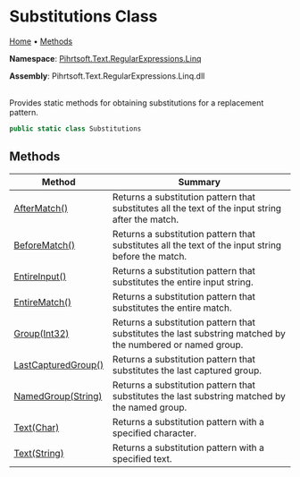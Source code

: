 # Substitutions Class

[Home](../../../../../README.md) &#x2022; [Methods](#methods)

**Namespace**: [Pihrtsoft.Text.RegularExpressions.Linq](../README.md)

**Assembly**: Pihrtsoft\.Text\.RegularExpressions\.Linq\.dll

\
Provides static methods for obtaining substitutions for a replacement pattern\.

```csharp
public static class Substitutions
```

## Methods

| Method | Summary |
| ------ | ------- |
| [AfterMatch()](AfterMatch/README.md) | Returns a substitution pattern that substitutes all the text of the input string after the match\. |
| [BeforeMatch()](BeforeMatch/README.md) | Returns a substitution pattern that substitutes all the text of the input string before the match\. |
| [EntireInput()](EntireInput/README.md) | Returns a substitution pattern that substitutes the entire input string\. |
| [EntireMatch()](EntireMatch/README.md) | Returns a substitution pattern that substitutes the entire match\. |
| [Group(Int32)](Group/README.md) | Returns a substitution pattern that substitutes the last substring matched by the numbered or named group\. |
| [LastCapturedGroup()](LastCapturedGroup/README.md) | Returns a substitution pattern that substitutes the last captured group\. |
| [NamedGroup(String)](NamedGroup/README.md) | Returns a substitution pattern that substitutes the last substring matched by the named group\. |
| [Text(Char)](Text/README.md#Pihrtsoft_Text_RegularExpressions_Linq_Substitutions_Text_System_Char_) | Returns a substitution pattern with a specified character\. |
| [Text(String)](Text/README.md#Pihrtsoft_Text_RegularExpressions_Linq_Substitutions_Text_System_String_) | Returns a substitution pattern with a specified text\. |

